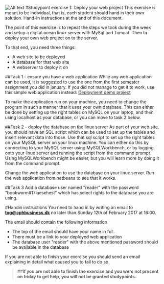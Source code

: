 ![Alt text](../img/lotussm.png)
#Studypoint exercise 1: Deploy your web project
This exercise is meant to be individual, that is, each student should hand in their own solution.
Hand-in instructions at the end of this document.

The point of this exercise is to repeat the steps we took during the week and setup a digital ocean linux server with MySql and Tomcat. Then to deploy your own web project on to the server.

To that end, you need three things:

* A web site to be deployed 
* A database for that web site
* A webserver to deploy it on

##Task 1 - ensure you have a web application
While any web application can be used, it is suggested to use the one from the first semester assignment you did in january. If you did not manage to get it to work, use this simple web application instead: [Deployment demo project](../demo/webdeploydemo)  

To make the application run on your machine, you need to change the program in such a manner that it uses your own database. This can either be done by setting up the right tables on MySQL on your laptop, and then using localhost as your database, or you can move to task 2 below.

##Task 2 - deploy the database on the linux server
As part of your web site, you should have an SQL script which can be used to set up the tables and insert relevant data into those. Use that sql script to set up the right tables on your MySQL server on your linux machine. You can either do this by connecting to your MySQL server using MySQLWorkbench, or by logging onto your linux server and running the script from the command prompt. Using MySQLWorkbench might be easier, but you will learn more by doing it from the command prompt.

Change the web application to use the database on your linux server. Run the web application from netbeans to see that it works.

##Task 3
Add a database user named "reader" with the password "bookworm#17laesehest" which has select rights to the database you are using.


#Handin instructions
You need to hand in by writing an email to **tog@cphbusiness.dk** no later than Sunday 12th of February 2017 at 16:00.

The email should contain the following information

* The top of the email should have your name in full.
* There must be a link to your deployed web application
* The database user "reader" with the above mentioned password should be available in the database

If you are not able to finish your exercise you should send an email explaining in detail what caused you to fail to do so. 

>##**If you are not able to finish the exercise and you were not present on friday to get help, you will not be granted studypoints.**


